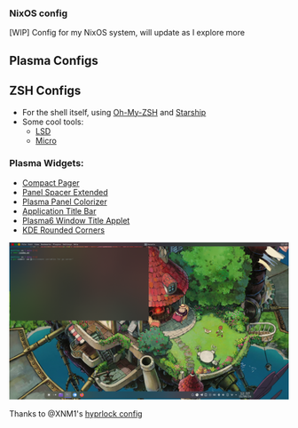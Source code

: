 ### NixOS config
[WIP] Config for my NixOS system, will update as I explore more

## Plasma Configs

## ZSH Configs
- For the shell itself, using [Oh-My-ZSH](https://github.com/ohmyzsh/ohmyzsh) and [Starship](https://github.com/starship/starship)
- Some cool tools:
	- [LSD](https://github.com/lsd-rs/lsd)
	- [Micro](https://github.com/zyedidia/micro)


### Plasma Widgets: 
- [Compact Pager](https://github.com/dhruv8sh/plasma6-desktop-indicator)
- [Panel Spacer Extended](https://github.com/luisbocanegra/plasma-panel-spacer-extended)
- [Plasma Panel Colorizer](https://github.com/luisbocanegra/plasma-panel-colorizer)
- [Application Title Bar](https://github.com/antroids/application-title-bar)
- [Plasma6 Window Title Applet](https://github.com/dhruv8sh/plasma6-window-title-applet)
- [KDE Rounded Corners](https://github.com/matinlotfali/KDE-Rounded-Corners)

![Desktop Look](image.png)

Thanks to @XNM1's [hyprlock config](https://github.com/XNM1/linux-nixos-hyprland-config-dotfiles/)
